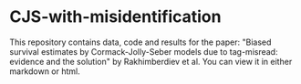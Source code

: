 # CJS-with-misidentification
This repository contains data, code and results for the paper: "Biased survival estimates by Cormack-Jolly-Seber models due to tag-misread: evidence and the solution" by Rakhimberdiev et al. You can view it in either markdown or html.
